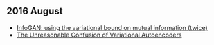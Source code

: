 ## 2016 August

* [InfoGAN: using the variational bound on mutual information (twice)](http://www.inference.vc/infogan-variational-bound-on-mutual-information-twice/)
* [The Unreasonable Confusion of Variational Autoencoders](https://jaan.io/unreasonable-confusion/)
